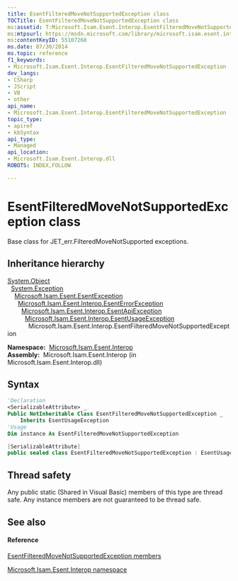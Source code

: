 ```yaml
---
title: EsentFilteredMoveNotSupportedException class
TOCTitle: EsentFilteredMoveNotSupportedException class
ms:assetid: T:Microsoft.Isam.Esent.Interop.EsentFilteredMoveNotSupportedException
ms:mtpsurl: https://msdn.microsoft.com/library/microsoft.isam.esent.interop.esentfilteredmovenotsupportedexception(v=EXCHG.10)
ms:contentKeyID: 55107268
ms.date: 07/30/2014
ms.topic: reference
f1_keywords:
- Microsoft.Isam.Esent.Interop.EsentFilteredMoveNotSupportedException
dev_langs:
- CSharp
- JScript
- VB
- other
api_name: 
- Microsoft.Isam.Esent.Interop.EsentFilteredMoveNotSupportedException
topic_type: 
- apiref
- kbSyntax
api_type: 
- Managed
api_location: 
- Microsoft.Isam.Esent.Interop.dll
ROBOTS: INDEX,FOLLOW

---
```


# EsentFilteredMoveNotSupportedException class

Base class for JET_err.FilteredMoveNotSupported exceptions.

## Inheritance hierarchy

[System.Object](https://docs.microsoft.com/dotnet/api/system.object?redirectedfrom=MSDN)  
  [System.Exception](https://docs.microsoft.com/dotnet/api/system.exception?redirectedfrom=MSDN)  
    [Microsoft.Isam.Esent.EsentException](dn292088\(v=exchg.10\).md)  
      [Microsoft.Isam.Esent.Interop.EsentErrorException](dn274314\(v=exchg.10\).md)  
        [Microsoft.Isam.Esent.Interop.EsentApiException](dn334231\(v=exchg.10\).md)  
          [Microsoft.Isam.Esent.Interop.EsentUsageException](dn350849\(v=exchg.10\).md)  
            Microsoft.Isam.Esent.Interop.EsentFilteredMoveNotSupportedException  

**Namespace:**  [Microsoft.Isam.Esent.Interop](hh596136\(v=exchg.10\).md)  
**Assembly:**  Microsoft.Isam.Esent.Interop (in Microsoft.Isam.Esent.Interop.dll)

## Syntax

``` vb
'Declaration
<SerializableAttribute> _
Public NotInheritable Class EsentFilteredMoveNotSupportedException _
    Inherits EsentUsageException
'Usage
Dim instance As EsentFilteredMoveNotSupportedException
```

``` csharp
[SerializableAttribute]
public sealed class EsentFilteredMoveNotSupportedException : EsentUsageException
```

## Thread safety

Any public static (Shared in Visual Basic) members of this type are thread safe. Any instance members are not guaranteed to be thread safe.

## See also

#### Reference

[EsentFilteredMoveNotSupportedException members](dn274385\(v=exchg.10\).md)

[Microsoft.Isam.Esent.Interop namespace](hh596136\(v=exchg.10\).md)

